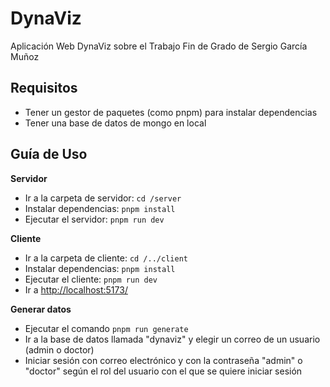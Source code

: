 # DynaViz

Aplicación Web DynaViz sobre el Trabajo Fin de Grado de Sergio García Muñoz

## Requisitos

- Tener un gestor de paquetes (como pnpm) para instalar dependencias
- Tener una base de datos de mongo en local

## Guía de Uso

**Servidor**
- Ir a la carpeta de servidor: ```cd /server```
- Instalar dependencias: ```pnpm install```
- Ejecutar el servidor: ```pnpm run dev```

**Cliente**
- Ir a la carpeta de cliente: ```cd /../client```
- Instalar dependencias: ```pnpm install```
- Ejecutar el cliente: ```pnpm run dev```
- Ir a [http://localhost:5173/](http://localhost:5173/)

**Generar datos**
- Ejecutar el comando ```pnpm run generate```
- Ir a la base de datos llamada "dynaviz" y elegir un correo de un usuario (admin o doctor)
- Iniciar sesión con correo electrónico y con la contraseña "admin" o "doctor" según el rol del usuario con el que se quiere iniciar sesión